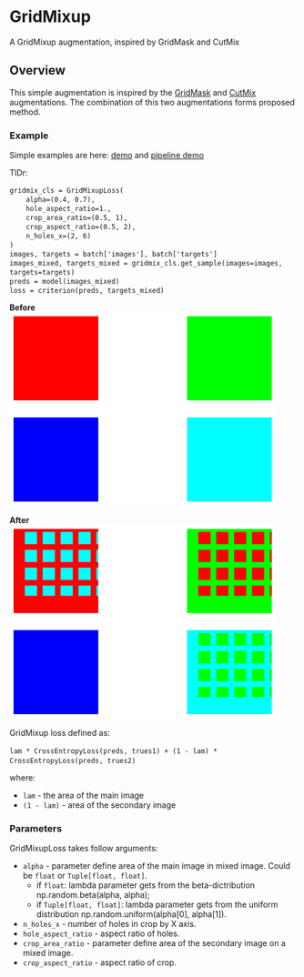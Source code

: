 # GridMixup
A GridMixup augmentation, inspired by GridMask and CutMix

## Overview
This simple augmentation is inspired by the [GridMask](https://arxiv.org/abs/2001.04086) and [CutMix](https://arxiv.org/abs/1905.04899) augmentations.
The combination of this two augmentations forms proposed method.

### Example
Simple examples are here: [demo](examples/demo.ipynb) and [pipeline demo](examples/simple_train_demo.ipynb)

TlDr:
```
gridmix_cls = GridMixupLoss(
    alpha=(0.4, 0.7),
    hole_aspect_ratio=1.,
    crop_area_ratio=(0.5, 1),
    crop_aspect_ratio=(0.5, 2),
    n_holes_x=(2, 6)
)
images, targets = batch['images'], batch['targets']
images_mixed, targets_mixed = gridmix_cls.get_sample(images=images, targets=targets)
preds = model(images_mixed)
loss = criterion(preds, targets_mixed) 
```

**Before**<br>
![](images/img.png)<br>

**After**<br>
![](images/img_1.png)

GridMixup loss defined as:

`lam * CrossEntropyLoss(preds, trues1) + (1 - lam) * CrossEntropyLoss(preds, trues2)`

where:
- `lam` - the area of the main image
- `(1 - lam)` - area of the secondary image 

### Parameters
GridMixupLoss takes follow arguments:
- `alpha` - parameter define area of the main image in mixed image. Could be `float` or `Tuple[float, float]`.
    - if `float`: lambda parameter gets from the beta-dictribution np.random.beta(alpha, alpha);
    - if `Tuple[float, float]`: lambda parameter gets from the uniform distribution np.random.uniform(alpha[0], alpha[1]).
- `n_holes_x` - number of holes in crop by X axis.
- `hole_aspect_ratio` - aspect ratio of holes.
- `crop_area_ratio` - parameter define area of the secondary image on a mixed image.
- `crop_aspect_ratio` - aspect ratio of crop.